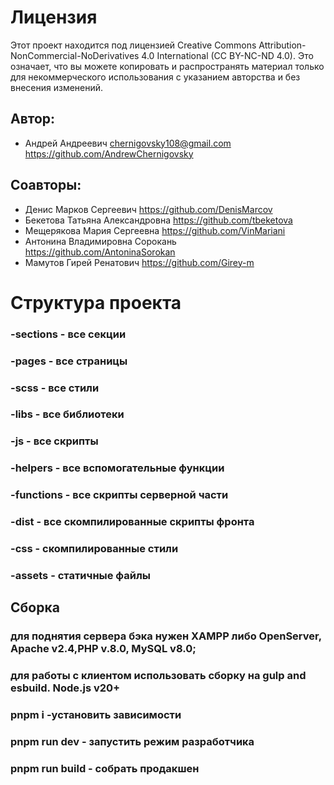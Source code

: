 # Лицензия

Этот проект находится под лицензией Creative Commons Attribution-NonCommercial-NoDerivatives 4.0 International (CC BY-NC-ND 4.0). Это означает, что вы можете копировать и распространять материал только для некоммерческого использования с указанием авторства и без внесения изменений.

## Автор: 
- Андрей Андреевич
chernigovsky108@gmail.com
https://github.com/AndrewChernigovsky

## Соавторы:
- Денис Марков Сергеевич
https://github.com/DenisMarcov
- Бекетова Татьяна Александровна
https://github.com/tbeketova
- Мещерякова Мария Сергеевна
https://github.com/VinMariani
- Антонина Владимировна Сорокань
https://github.com/AntoninaSorokan
- Мамутов Гирей Ренатович
https://github.com/Girey-m

# Структура проекта
### -sections - все секции
### -pages - все страницы
### -scss - все стили
### -libs - все библиотеки
### -js - все скрипты
### -helpers - все вспомогательные функции
### -functions - все скрипты серверной части
### -dist - все скомпилированные скрипты фронта
### -css - скомпилированные стили
### -assets - статичные файлы

## Сборка
### для поднятия сервера бэка нужен XAMPP либо OpenServer, Apache v2.4,PHP v.8.0, MySQL v8.0;
### для работы с клиентом использовать сборку на gulp and esbuild. Node.js v20+ 
### pnpm i -установить зависимости
### pnpm run dev - запустить режим разработчика
### pnpm run build - собрать продакшен

